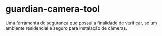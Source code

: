 # guardian-camera-tool
Uma ferramenta de segurança que possui a finalidade de verificar, se um ambiente residencial é seguro para instalação de câmeras.

